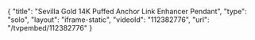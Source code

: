 {
    "title": "Sevilla Gold 14K Puffed Anchor Link Enhancer Pendant",
    "type": "solo",
    "layout": "iframe-static",
    "videoId": "112382776",
    "url": "\/tvpembed\/112382776"
}